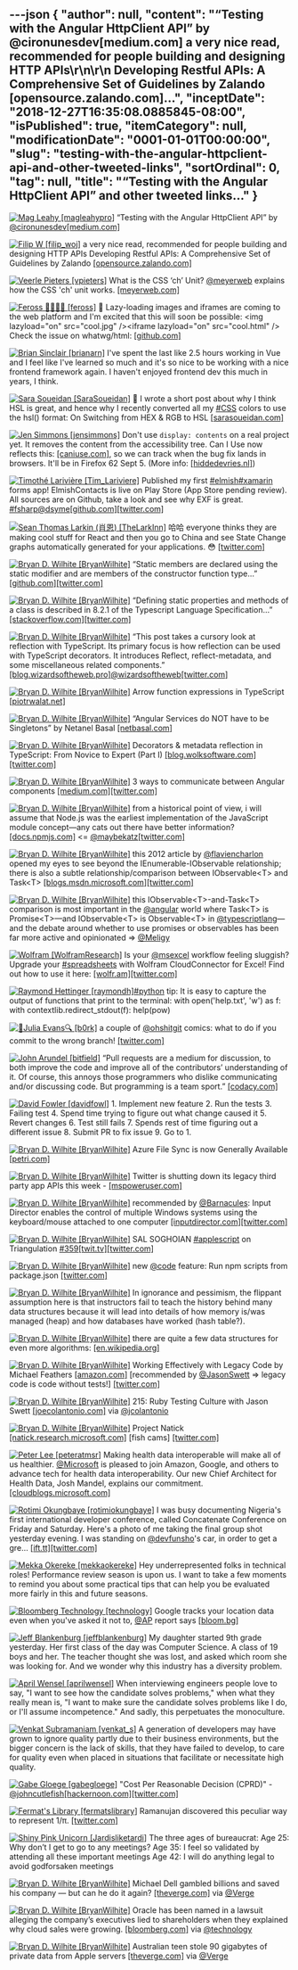 ---json
{
  "author": null,
  "content": "“Testing with the Angular HttpClient API” by @cironunesdev[medium.com] a very nice read, recommended for people building and designing HTTP APIs\r\n\r\n            Developing Restful APIs: A Comprehensive Set of Guidelines by Zalando [opensource.zalando.com]...",
  "inceptDate": "2018-12-27T16:35:08.0885845-08:00",
  "isPublished": true,
  "itemCategory": null,
  "modificationDate": "0001-01-01T00:00:00",
  "slug": "testing-with-the-angular-httpclient-api-and-other-tweeted-links",
  "sortOrdinal": 0,
  "tag": null,
  "title": "“Testing with the Angular HttpClient API” and other tweeted links…"
}
---

[<img alt="Mag Leahy [magleahypro]" src="https://songhay.blob.core.windows.net:443/shared-social-twitter/magleahypro.jpg">](http://t.co/qvkQrCiyXH) “Testing with the Angular HttpClient API” by [@cironunesdev](http://twitter.com/@cironunesdev)[[medium.com]](https://medium.com/netscape/testing-with-the-angular-httpclient-api-648203820712)

[<img alt="Filip W [filip_woj]" src="https://songhay.blob.core.windows.net:443/shared-social-twitter/filip_woj.jpg">](http://t.co/VCkinoHijZ) a very nice read, recommended for people building and designing HTTP APIs Developing Restful APIs: A Comprehensive Set of Guidelines by Zalando [[opensource.zalando.com]](https://opensource.zalando.com/restful-api-guidelines/)

[<img alt="Veerle Pieters [vpieters]" src="https://songhay.blob.core.windows.net:443/shared-social-twitter/vpieters.png">](http://t.co/A4ZEwCEPEs) What is the CSS ‘ch’ Unit? [@meyerweb](http://twitter.com/@meyerweb) explains how the CSS 'ch' unit works. [[meyerweb.com]](https://meyerweb.com/eric/thoughts/2018/06/28/what-is-the-css-ch-unit/)

[<img alt="Feross 🧙🏼‍♂️✨ [feross]" src="https://songhay.blob.core.windows.net:443/shared-social-twitter/feross.jpeg">](https://t.co/U0zZnEdpLJ) 🌟 Lazy-loading images and iframes are coming to the web platform and I'm excited that this will soon be possible: &lt;img lazyload="on" src="cool.jpg" /&gt;&lt;iframe lazyload="on" src="cool.html" /&gt; Check the issue on whatwg/html: [[github.com]](https://github.com/whatwg/html/issues/2806)

[<img alt="Brian Sinclair [brianarn]" src="https://songhay.blob.core.windows.net:443/shared-social-twitter/brianarn.jpg">](https://t.co/ewLjichuYH) I've spent the last like 2.5 hours working in Vue and I feel like I've learned so much and it's so nice to be working with a nice frontend framework again. I haven't enjoyed frontend dev this much in years, I think. 

[<img alt="Sara Soueidan [SaraSoueidan]" src="https://songhay.blob.core.windows.net:443/shared-social-twitter/SaraSoueidan.jpg">](https://t.co/ViapWa59k0) 📝 I wrote a short post about why I think HSL is great, and hence why I recently converted all my [#CSS](http://twitter.com/search?q='%23CSS) colors to use the hsl() format: On Switching from HEX &amp; RGB to HSL [[sarasoueidan.com]](https://www.sarasoueidan.com/blog/hex-rgb-to-hsl/)

[<img alt="Jen Simmons [jensimmons]" src="https://songhay.blob.core.windows.net:443/shared-social-twitter/jensimmons.jpg">](https://t.co/8FEcRMJN4d) Don't use `display: contents` on a real project yet. It removes the content from the accessibility tree. Can I Use now reflects this: [[caniuse.com]](https://caniuse.com/#feat=css-display-contents), so we can track when the bug fix lands in browsers. It'll be in Firefox 62 Sept 5. (More info: [[hiddedevries.nl]](https://hiddedevries.nl/en/blog/2018-04-21-more-accessible-markup-with-display-contents)) 

[<img alt="Timothé Larivière [Tim_Lariviere]" src="https://songhay.blob.core.windows.net:443/shared-social-twitter/Tim_Lariviere.jpg">](https://t.co/JXmSP38Kfe) Published my first [#elmish](http://twitter.com/search?q='%23elmish)[#xamarin](http://twitter.com/search?q='%23xamarin) forms app! ElmishContacts is live on Play Store (App Store pending review). All sources are on Github, take a look and see why EXF is great. [#fsharp](http://twitter.com/search?q='%23fsharp)[@dsyme](http://twitter.com/@dsyme)[[github.com]](https://github.com/TimLariviere/ElmishContacts)[[twitter.com]](https://twitter.com/Tim_Lariviere/status/1028884570433830913/photo/1)

[<img alt="Sean Thomas Larkin (肖恩) [TheLarkInn]" src="https://songhay.blob.core.windows.net:443/shared-social-twitter/TheLarkInn.jpg">](https://t.co/OVC9WrfAI3) 哈哈 everyone thinks they are making cool stuff for React and then you go to China and see State Change graphs automatically generated for your applications. 😳 [[twitter.com]](https://twitter.com/TheLarkInn/status/1030711693276532736/photo/1)

[<img alt="Bryan D. Wilhite [BryanWilhite]" src="https://songhay.blob.core.windows.net:443/shared-social-twitter/BryanWilhite.jpeg">](http://t.co/UNdqV0Z1zz) “Static members are declared using the static modifier and are members of the constructor function type…” [[github.com]](https://github.com/Microsoft/TypeScript/blob/master/doc/spec.md#821-instance-and-static-members)[[twitter.com]](https://twitter.com/BryanWilhite/status/1029136385385455617/photo/1)

[<img alt="Bryan D. Wilhite [BryanWilhite]" src="https://songhay.blob.core.windows.net:443/shared-social-twitter/BryanWilhite.jpeg">](http://t.co/UNdqV0Z1zz) “Defining static properties and methods of a class is described in 8.2.1 of the Typescript Language Specification…” [[stackoverflow.com]](https://stackoverflow.com/a/13212701/22944)[[twitter.com]](https://twitter.com/BryanWilhite/status/1029136383355437061/photo/1)

[<img alt="Bryan D. Wilhite [BryanWilhite]" src="https://songhay.blob.core.windows.net:443/shared-social-twitter/BryanWilhite.jpeg">](http://t.co/UNdqV0Z1zz) “This post takes a cursory look at reflection with TypeScript. Its primary focus is how reflection can be used with TypeScript decorators. It introduces Reflect, reflect-metadata, and some miscellaneous related components.” [[blog.wizardsoftheweb.pro]](https://blog.wizardsoftheweb.pro/typescript-decorators-reflection/)[@wizardsoftheweb](http://twitter.com/@wizardsoftheweb)[[twitter.com]](https://twitter.com/BryanWilhite/status/1030480326399647745/photo/1)

[<img alt="Bryan D. Wilhite [BryanWilhite]" src="https://songhay.blob.core.windows.net:443/shared-social-twitter/BryanWilhite.jpeg">](http://t.co/UNdqV0Z1zz) Arrow function expressions in TypeScript [[piotrwalat.net]](http://www.piotrwalat.net/arrow-function-expressions-in-typescript/)

[<img alt="Bryan D. Wilhite [BryanWilhite]" src="https://songhay.blob.core.windows.net:443/shared-social-twitter/BryanWilhite.jpeg">](http://t.co/UNdqV0Z1zz) “Angular Services do NOT have to be Singletons” by Netanel Basal [[netbasal.com]](https://netbasal.com/angular-services-do-not-have-to-be-singletons-ffa879e62082)

[<img alt="Bryan D. Wilhite [BryanWilhite]" src="https://songhay.blob.core.windows.net:443/shared-social-twitter/BryanWilhite.jpeg">](http://t.co/UNdqV0Z1zz) Decorators &amp; metadata reflection in TypeScript: From Novice to Expert (Part I) [[blog.wolksoftware.com]](http://blog.wolksoftware.com/decorators-reflection-javascript-typescript)[[twitter.com]](https://twitter.com/BryanWilhite/status/1030480688787599360/photo/1)

[<img alt="Bryan D. Wilhite [BryanWilhite]" src="https://songhay.blob.core.windows.net:443/shared-social-twitter/BryanWilhite.jpeg">](http://t.co/UNdqV0Z1zz) 3 ways to communicate between Angular components [[medium.com]](https://medium.com/dailyjs/3-ways-to-communicate-between-angular-components-a1e3f3304ecb)[[twitter.com]](https://twitter.com/BryanWilhite/status/1030207180098531329/photo/1)

[<img alt="Bryan D. Wilhite [BryanWilhite]" src="https://songhay.blob.core.windows.net:443/shared-social-twitter/BryanWilhite.jpeg">](http://t.co/UNdqV0Z1zz) from a historical point of view, i will assume that Node.js was the earliest implementation of the JavaScript module concept—any cats out there have better information? [[docs.npmjs.com]](https://docs.npmjs.com/getting-started/packages) &lt;= [@maybekatz](http://twitter.com/@maybekatz)[[twitter.com]](https://twitter.com/BryanWilhite/status/1030469907329105920/photo/1)

[<img alt="Bryan D. Wilhite [BryanWilhite]" src="https://songhay.blob.core.windows.net:443/shared-social-twitter/BryanWilhite.jpeg">](http://t.co/UNdqV0Z1zz) this 2012 article by [@flaviencharlon](http://twitter.com/@flaviencharlon) opened my eyes to see beyond the IEnumerable-IObservable relationship; there is also a subtle relationship/comparison between IObservable&lt;T&gt; and Task&lt;T&gt; [[blogs.msdn.microsoft.com]](https://blogs.msdn.microsoft.com/flaviencharlon/2012/08/06/taskt-vs-iobservablet-when-to-use-what/)[[twitter.com]](https://twitter.com/BryanWilhite/status/1030478807046602752/photo/1)

[<img alt="Bryan D. Wilhite [BryanWilhite]" src="https://songhay.blob.core.windows.net:443/shared-social-twitter/BryanWilhite.jpeg">](http://t.co/UNdqV0Z1zz) this IObservable&lt;T&gt;-and-Task&lt;T&gt; comparison is most important in the [@angular](http://twitter.com/@angular) world where Task&lt;T&gt; is Promise&lt;T&gt;—and IObservable&lt;T&gt; is Observable&lt;T&gt; in [@typescriptlang](http://twitter.com/@typescriptlang)—and the debate around whether to use promises or observables has been far more active and opinionated =&gt; [@Meligy](http://twitter.com/@Meligy)

[<img alt="Wolfram [WolframResearch]" src="https://songhay.blob.core.windows.net:443/shared-social-twitter/WolframResearch.png">](http://t.co/Vsckdj3BIQ) Is your [@msexcel](http://twitter.com/@msexcel) workflow feeling sluggish? Upgrade your [#spreadsheets](http://twitter.com/search?q='%23spreadsheets) with Wolfram CloudConnector for Excel! Find out how to use it here: [[wolfr.am]](https://wolfr.am/wnik56II)[[twitter.com]](https://twitter.com/WolframResearch/status/1029048703858999297/photo/1)

[<img alt="Raymond Hettinger [raymondh]" src="https://songhay.blob.core.windows.net:443/shared-social-twitter/raymondh.jpg">](https://t.co/r5ifYKcnD3)[#python](http://twitter.com/search?q='%23python) tip: It is easy to capture the output of functions that print to the terminal: with open('help.txt', 'w') as f: with contextlib.redirect_stdout(f): help(pow) 

[<img alt="🔎Julia Evans🔍 [b0rk]" src="https://songhay.blob.core.windows.net:443/shared-social-twitter/b0rk.jpg">](https://t.co/9Wxp3heCmU) a couple of [@ohshitgit](http://twitter.com/@ohshitgit) comics: what to do if you commit to the wrong branch! [[twitter.com]](https://twitter.com/b0rk/status/1028771510905909248/photo/1)

[<img alt="John Arundel [bitfield]" src="https://songhay.blob.core.windows.net:443/shared-social-twitter/bitfield.jpeg">](https://t.co/OfjPk1VNvq) “Pull requests are a medium for discussion, to both improve the code and improve all of the contributors’ understanding of it. Of course, this annoys those programmers who dislike communicating and/or discussing code. But programming is a team sport.” [[codacy.com]](https://www.codacy.com/blog/how-to-code-review-in-a-pull-request/)

[<img alt="David Fowler [davidfowl]" src="https://songhay.blob.core.windows.net:443/shared-social-twitter/davidfowl.jpeg">](https://t.co/XKK4NcxDZ3) 1. Implement new feature 2. Run the tests 3. Failing test 4. Spend time trying to figure out what change caused it 5. Revert changes 6. Test still fails 7. Spends rest of time figuring out a different issue 8. Submit PR to fix issue 9. Go to 1. 

[<img alt="Bryan D. Wilhite [BryanWilhite]" src="https://songhay.blob.core.windows.net:443/shared-social-twitter/BryanWilhite.jpeg">](http://t.co/UNdqV0Z1zz) Azure File Sync is now Generally Available [[petri.com]](https://www.petri.com/azure-file-sync-now-generally-available)

[<img alt="Bryan D. Wilhite [BryanWilhite]" src="https://songhay.blob.core.windows.net:443/shared-social-twitter/BryanWilhite.jpeg">](http://t.co/UNdqV0Z1zz) Twitter is shutting down its legacy third party app APIs this week - [[mspoweruser.com]](https://mspoweruser.com/twitter-is-shutting-down-its-legacy-third-party-app-apis-this-week/)

[<img alt="Bryan D. Wilhite [BryanWilhite]" src="https://songhay.blob.core.windows.net:443/shared-social-twitter/BryanWilhite.jpeg">](http://t.co/UNdqV0Z1zz) recommended by [@Barnacules](http://twitter.com/@Barnacules): Input Director enables the control of multiple Windows systems using the keyboard/mouse attached to one computer [[inputdirector.com]](http://www.inputdirector.com)[[twitter.com]](https://twitter.com/BryanWilhite/status/1029957788363976704/photo/1)

[<img alt="Bryan D. Wilhite [BryanWilhite]" src="https://songhay.blob.core.windows.net:443/shared-social-twitter/BryanWilhite.jpeg">](http://t.co/UNdqV0Z1zz) SAL SOGHOIAN [#applescript](http://twitter.com/search?q='%23applescript) on Triangulation [#359](http://twitter.com/search?q='%23359)[[twit.tv]](https://twit.tv/shows/triangulation/episodes/359)[[twitter.com]](https://twitter.com/BryanWilhite/status/1029035284636131328/photo/1)

[<img alt="Bryan D. Wilhite [BryanWilhite]" src="https://songhay.blob.core.windows.net:443/shared-social-twitter/BryanWilhite.jpeg">](http://t.co/UNdqV0Z1zz) new [@code](http://twitter.com/@code) feature: Run npm scripts from package.json [[twitter.com]](https://twitter.com/BryanWilhite/status/1029108396820115456/photo/1)

[<img alt="Bryan D. Wilhite [BryanWilhite]" src="https://songhay.blob.core.windows.net:443/shared-social-twitter/BryanWilhite.jpeg">](http://t.co/UNdqV0Z1zz) In ignorance and pessimism, the flippant assumption here is that instructors fail to teach the history behind many data structures because it will lead into details of how memory is/was managed (heap) and how databases have worked (hash table?). 

[<img alt="Bryan D. Wilhite [BryanWilhite]" src="https://songhay.blob.core.windows.net:443/shared-social-twitter/BryanWilhite.jpeg">](http://t.co/UNdqV0Z1zz) there are quite a few data structures for even more algorithms: [[en.wikipedia.org]](https://en.wikipedia.org/wiki/List_of_data_structures)

[<img alt="Bryan D. Wilhite [BryanWilhite]" src="https://songhay.blob.core.windows.net:443/shared-social-twitter/BryanWilhite.jpeg">](http://t.co/UNdqV0Z1zz) Working Effectively with Legacy Code by Michael Feathers [[amazon.com]](https://www.amazon.com/Working-Effectively-Legacy-Code-EFFECT-ebook/dp/B005OYHF0A?SubscriptionId=1SW6D7X6ZXXR92KVX0G2&tag=thekintespacec00&linkCode=xm2&camp=2025&creative=165953&creativeASIN=B005OYHF0A) [recommended by [@JasonSwett](http://twitter.com/@JasonSwett) =&gt; legacy code is code without tests!] [[twitter.com]](https://twitter.com/BryanWilhite/status/1029494616075059200/photo/1)

[<img alt="Bryan D. Wilhite [BryanWilhite]" src="https://songhay.blob.core.windows.net:443/shared-social-twitter/BryanWilhite.jpeg">](http://t.co/UNdqV0Z1zz) 215: Ruby Testing Culture with Jason Swett [[joecolantonio.com]](https://joecolantonio.com/testtalks/215-ruby-testing-culture-with-jason-swett/) via [@jcolantonio](http://twitter.com/@jcolantonio)

[<img alt="Bryan D. Wilhite [BryanWilhite]" src="https://songhay.blob.core.windows.net:443/shared-social-twitter/BryanWilhite.jpeg">](http://t.co/UNdqV0Z1zz) Project Natick [[natick.research.microsoft.com]](http://natick.research.microsoft.com) [fish cams] [[twitter.com]](https://twitter.com/BryanWilhite/status/1029036619888619520/photo/1)

[<img alt="Peter Lee [peteratmsr]" src="https://songhay.blob.core.windows.net:443/shared-social-twitter/peteratmsr.jpg">](https://twitter.com/peteratmsr) Making health data interoperable will make all of us healthier. [@Microsoft](http://twitter.com/@Microsoft) is pleased to join Amazon, Google, and others to advance tech for health data interoperability. Our new Chief Architect for Health Data, Josh Mandel, explains our commitment. [[cloudblogs.microsoft.com]](https://cloudblogs.microsoft.com/industry-blog/industry/health/microsoft-amazon-google-and-ibm-issue-joint-statement-for-healthcare-interoperability/)

[<img alt="Rotimi Okungbaye [rotimiokungbaye]" src="https://songhay.blob.core.windows.net:443/shared-social-twitter/rotimiokungbaye.jpg">](https://t.co/QWKkl5Gf0B) I was busy documenting Nigeria's first international developer conference, called Concatenate Conference on Friday and Saturday. Here's a photo of me taking the final group shot yesterday evening. I was standing on [@devfunsho](http://twitter.com/@devfunsho)'s car, in order to get a gre… [[ift.tt]](https://ift.tt/2P55jx4)[[twitter.com]](https://twitter.com/rotimiokungbaye/status/1028708630235897856/photo/1)

[<img alt="Mekka Okereke [mekkaokereke]" src="https://songhay.blob.core.windows.net:443/shared-social-twitter/mekkaokereke.jpeg">](https://t.co/IJCmbOZQJX) Hey underrepresented folks in technical roles! Performance review season is upon us. I want to take a few moments to remind you about some practical tips that can help you be evaluated more fairly in this and future seasons. 

[<img alt="Bloomberg Technology [technology]" src="https://songhay.blob.core.windows.net:443/shared-social-twitter/technology.jpg">](https://t.co/g5FcHER6Jd) Google tracks your location data even when you've asked it not to, [@AP](http://twitter.com/@AP) report says [[bloom.bg]](https://bloom.bg/2P3LSEL)

[<img alt="Jeff Blankenburg [jeffblankenburg]" src="https://songhay.blob.core.windows.net:443/shared-social-twitter/jeffblankenburg.jpg">](https://t.co/bCb3CAm5G4) My daughter started 9th grade yesterday. Her first class of the day was Computer Science. A class of 19 boys and her. The teacher thought she was lost, and asked which room she was looking for. And we wonder why this industry has a diversity problem. 

[<img alt="April Wensel [aprilwensel]" src="https://songhay.blob.core.windows.net:443/shared-social-twitter/aprilwensel.jpg">](https://t.co/JlCoYE5QpJ) When interviewing engineers people love to say, "I want to see how the candidate solves problems," when what they really mean is, "I want to make sure the candidate solves problems like I do, or I'll assume incompetence." And sadly, this perpetuates the monoculture. 

[<img alt="Venkat Subramaniam [venkat_s]" src="https://songhay.blob.core.windows.net:443/shared-social-twitter/venkat_s.jpg">](https://t.co/ggeq74VBJ7) A generation of developers may have grown to ignore quality partly due to their business environments, but the bigger concern is the lack of skills, that they have failed to develop, to care for quality even when placed in situations that facilitate or necessitate high quality. 

[<img alt="Gabe Gloege [gabegloege]" src="https://songhay.blob.core.windows.net:443/shared-social-twitter/gabegloege.jpg">](https://twitter.com/gabegloege) "Cost Per Reasonable Decision (CPRD)" - [@johncutlefish](http://twitter.com/@johncutlefish)[[hackernoon.com]](https://hackernoon.com/cost-per-reasonable-decision-cprd-ed1ca8c6147#---344-488)[[twitter.com]](https://twitter.com/gabegloege/status/1029778280772259844/photo/1)

[<img alt="Fermat's Library [fermatslibrary]" src="https://songhay.blob.core.windows.net:443/shared-social-twitter/fermatslibrary.png">](https://t.co/4pXiyaVZ4Y) Ramanujan discovered this peculiar way to represent 1/π. [[twitter.com]](https://twitter.com/fermatslibrary/status/1029350686465634304/photo/1)

[<img alt="Shiny Pink Unicorn [Jardisliketardi]" src="https://songhay.blob.core.windows.net:443/shared-social-twitter/Jardisliketardi.jpg">](https://twitter.com/Jardisliketardi) The three ages of bureaucrat: Age 25: Why don’t I get to go to any meetings? Age 35: I feel so validated by attending all these important meetings Age 42: I will do anything legal to avoid godforsaken meetings 

[<img alt="Bryan D. Wilhite [BryanWilhite]" src="https://songhay.blob.core.windows.net:443/shared-social-twitter/BryanWilhite.jpeg">](http://t.co/UNdqV0Z1zz) Michael Dell gambled billions and saved his company — but can he do it again? [[theverge.com]](https://www.theverge.com/2018/8/13/17644234/michael-dell-enterprise-technology-consumer-laptop-private-public-emc?utm_campaign=theverge&utm_content=entry&utm_medium=social&utm_source=twitter) via [@Verge](http://twitter.com/@Verge)

[<img alt="Bryan D. Wilhite [BryanWilhite]" src="https://songhay.blob.core.windows.net:443/shared-social-twitter/BryanWilhite.jpeg">](http://t.co/UNdqV0Z1zz) Oracle has been named in a lawsuit alleging the company’s executives lied to shareholders when they explained why cloud sales were growing. [[bloomberg.com]](https://www.bloomberg.com/news/articles/2018-08-10/oracle-accused-of-defrauding-investors-on-cloud-sales-growth) via [@technology](http://twitter.com/@technology)

[<img alt="Bryan D. Wilhite [BryanWilhite]" src="https://songhay.blob.core.windows.net:443/shared-social-twitter/BryanWilhite.jpeg">](http://t.co/UNdqV0Z1zz) Australian teen stole 90 gigabytes of private data from Apple servers [[theverge.com]](https://www.theverge.com/2018/8/16/17701706/apple-hack-system-australia-teen) via [@Verge](http://twitter.com/@Verge)
